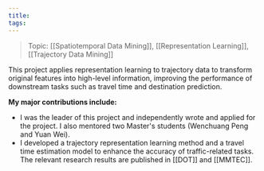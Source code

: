 ```yaml
---
title: 
tags:
---
```

> Topic: [[Spatiotemporal Data Mining]], [[Representation Learning]], [[Trajectory Data Mining]]

This project applies representation learning to trajectory data to transform original features into high-level information, improving the performance of downstream tasks such as travel time and destination prediction.

**My major contributions include:** 

- I was the leader of this project and independently wrote and applied for the project. I also mentored two Master's students (Wenchuang Peng and Yuan Wei).
- I developed a trajectory representation learning method and a travel time estimation model to enhance the accuracy of traffic-related tasks. The relevant research results are published in [[DOT]] and [[MMTEC]].